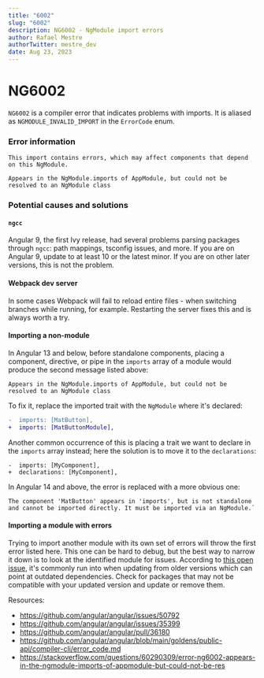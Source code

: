 ```yaml
---
title: "6002"
slug: "6002"
description: NG6002 - NgModule import errors
author: Rafael Mestre
authorTwitter: mestre_dev
date: Aug 23, 2023
---
```


# NG6002

`NG6002` is a compiler error that indicates problems with imports. It is aliased as `NGMODULE_INVALID_IMPORT` in the `ErrorCode` enum.

### Error information

```text
This import contains errors, which may affect components that depend on this NgModule.
```

```text
Appears in the NgModule.imports of AppModule, but could not be resolved to an NgModule class
```

### Potential causes and solutions

#### `ngcc`
Angular 9, the first Ivy release, had several problems parsing packages through `ngcc`: path mappings, tsconfig issues, and more. If you are on Angular 9, update to at least 10 or the latest minor. If you are on other later versions, this is not the problem.

#### Webpack dev server
In some cases Webpack will fail to reload entire files - when switching branches while running, for example. Restarting the server fixes this and is always worth a try.

#### Importing a non-module
In Angular 13 and below, before standalone components, placing a component, directive, or pipe in the `imports` array of a module would produce the second message listed above:
```text
Appears in the NgModule.imports of AppModule, but could not be resolved to an NgModule class
```
To fix it, replace the imported trait with the `NgModule` where it's declared:

```diff
-  imports: [MatButton],
+  imports: [MatButtonModule],
```
Another common occurrence of this is placing a trait we want to declare in the `imports` array instead; here the solution is to move it to the `declarations`:
```
-  imports: [MyComponent],
+  declarations: [MyComponent],
```
In Angular 14 and above, the error is replaced with a more obvious one:
```text
The component 'MatButton' appears in 'imports', but is not standalone and cannot be imported directly. It must be imported via an NgModule.`
```

#### Importing a module with errors
Trying to import another module with its own set of errors will throw the first error listed here. This one can be hard to debug, but the best way to narrow it down is to look at the identified module for issues. According to [this open issue](https://github.com/angular/angular/issues/50792), it's commonly run into when updating from older versions which can point at outdated dependencies. Check for packages that may not be compatible with your updated version and update or remove them.

Resources:
- https://github.com/angular/angular/issues/50792
- https://github.com/angular/angular/issues/35399
- https://github.com/angular/angular/pull/36180
- https://github.com/angular/angular/blob/main/goldens/public-api/compiler-cli/error_code.md
- https://stackoverflow.com/questions/60290309/error-ng6002-appears-in-the-ngmodule-imports-of-appmodule-but-could-not-be-res

